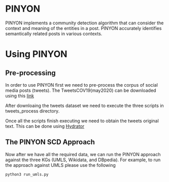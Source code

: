 # PINYON

PINYON implements a community detection algorithm that can consider the context and meaning of the entities in a post.
PINYON accurately identifies semantically related posts in various contexts.

# Using PINYON

## Pre-processing
In order to use PINYON first we need to pre-process the corpus of social media posts (tweets).
The TweetsCOV19(may2020) can be downloaded using this [link](https://zenodo.org/record/4593502/files/TweetsCOV19_052020.tsv.gz?download=1)

After downloaing the tweets dataset we need to execute the three scripts in tweets_process directory.

Once all the scripts finish executing we need to obtain the tweets original text. This can be done using [Hydrator](https://github.com/DocNow/hydrator/releases/download/v0.3.0/Hydrator-Setup-0.3.0.exe)

## The PINYON SCD Approach

Now after we have all the required data, we can run the PINYON approach against the three KGs (UMLS, Wikidata, and DBpedia).
For example, to run the approach against UMLS please use the following

```
python3 run_umls.py
```


